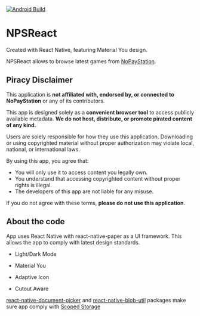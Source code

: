 
[![Android Build](https://github.com/100Daisy/NPSReact/actions/workflows/build.yml/badge.svg?branch=main)](https://github.com/100Daisy/NPSReact/actions/workflows/build.yml)

# NPSReact
Created with React Native, featuring Material You design.

NPSReact allows to browse latest games from [NoPayStation](https://nopaystation.com/).


## Piracy Disclaimer
This application is **not affiliated with, endorsed by, or connected to NoPayStation** or any of its contributors.

This app is designed solely as a **convenient browser tool** to access publicly available metadata. **We do not host, distribute, or promote pirated content of any kind.**

Users are solely responsible for how they use this application. Downloading or using copyrighted material without proper authorization may violate local, national, or international laws.

By using this app, you agree that:
- You will only use it to access content you legally own.
- You understand that accessing copyrighted content without proper rights is illegal.
- The developers of this app are not liable for any misuse.

If you do not agree with these terms, **please do not use this application**.

## About the code
App uses React Native with react-native-paper as a UI framework. This allows the app to comply with latest design standards.

- Light/Dark Mode

- Material You

- Adaptive Icon

- Cutout Aware

[react-native-document-picker](https://github.com/rnmods/react-native-document-picker) and [react-native-blob-util](https://github.com/RonRadtke/react-native-blob-util) packages make sure app comply with [Scoped Storage](https://source.android.com/docs/core/storage/scoped)









